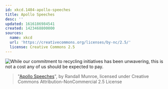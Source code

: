 ```yaml
---
id: xkcd.1484-apollo-speeches
title: Apollo Speeches
desc: ''
updated: 1616186984541
created: 1423468800000
sources:
  name: xkcd
  url: 'https://creativecommons.org/licenses/by-nc/2.5/'
  license: Creative Commons 2.5
---
```

![While our commitment to recycling initiatives has been unwavering, this is not a cost any of us should be expected to pay.](https://imgs.xkcd.com/comics/apollo_speeches.png)
> "[Apollo Speeches](https://xkcd.com/1484/)", by Randall Munroe, licensed under Creative Commons Attribution-NonCommercial 2.5 License
